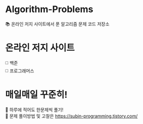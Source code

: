 # Algorithm-Problems
📚 온라인 저지 사이트에서 푼 알고리즘 문제 코드 저장소

# 온라인 저지 사이트 
◻️ 백준\
◻️ 프로그래머스

# 매일매일 꾸준히!
🥇 하루에 적어도 한문제씩 풀기!\
🔆 문제 풀이방법 및 고찰은 https://subin-programming.tistory.com/ 

